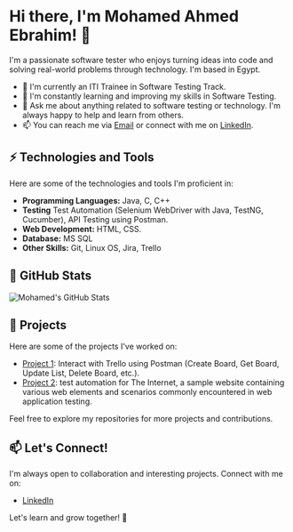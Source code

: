 # Hi there, I'm Mohamed Ahmed Ebrahim! 👋

I'm a passionate software tester who enjoys turning ideas into code and solving real-world problems through technology. I'm based in Egypt.

- 🔭 I'm currently an ITI Trainee in Software Testing Track.
- 🌱 I'm constantly learning and improving my skills in Software Testing.
- 💬 Ask me about anything related to software testing or technology. I'm always happy to help and learn from others.
- 📫 You can reach me via [Email](mailto:mohamedahmedebrahim97@gmail.com) or connect with me on [LinkedIn](https://www.linkedin.com/in/mohamedelshwimy/).

## ⚡ Technologies and Tools

Here are some of the technologies and tools I'm proficient in:

- **Programming Languages:** Java, C, C++
- **Testing** Test Automation (Selenium WebDriver with Java, TestNG, Cucumber), API Testing using Postman.
- **Web Development:** HTML, CSS.
- **Database:** MS SQL
- **Other Skills:** Git, Linux OS, Jira, Trello

## 🌟 GitHub Stats

![Mohamed's GitHub Stats](https://github-readme-stats.vercel.app/api?username=mohamedelshwimy&show_icons=true&count_private=true&hide=contribs&theme=dark)

## 🚀 Projects

Here are some of the projects I've worked on:

- [Project 1](https://github.com/mohamedelshwimy/Testing_Trello_API): Interact with Trello using Postman (Create Board, Get Board, Update List, Delete Board, etc.).
- [Project 2](https://github.com/mohamedelshwimy/TAU_TheInternetWebsite):  test automation for The Internet, a sample website containing various web elements and scenarios commonly encountered in web application testing.

Feel free to explore my repositories for more projects and contributions.

## 📫 Let's Connect!

I'm always open to collaboration and interesting projects. Connect with me on:

- [LinkedIn](https://www.linkedin.com/in/mohamedelshwimy/)

Let's learn and grow together! 🌱
